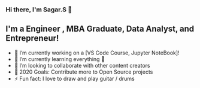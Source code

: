### Hi there, I'm Sagar.S 👋



## I'm a Engineer , MBA Graduate, Data Analyst, and Entrepreneur!

- 🔭 I’m currently working on a [VS Code Course, Jupyter NoteBook]!
- 🌱 I’m currently learning everything 🤣
- 👯 I’m looking to collaborate with other content creators
- 🥅 2020 Goals: Contribute more to Open Source projects
- ⚡ Fun fact: I love to draw and play guitar / drums
